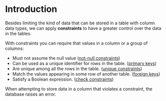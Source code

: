 # Introduction

Besides limiting the kind of data that can be stored in a table with column data types,
we can apply **constraints** to have a greater control over the data in the tables.

With constraints you can require that values in a column or a group of columns:
- Must not assume the null value ([not-null constraints](./not-null.md))
- Can be used as a unique identifier for rows in the table. ([primary keys](./primary-key.md))
- Are unique among all the rows in the table. ([unique constraints](./unique.md))
- Match the values appearing in some row of another table. ([foreign keys](./foreign-key.md))
- Satisfy a Boolean expression. ([check constraints](./check.md))

When attempting to store data in a column that violates a constraint, the database raises an error.
